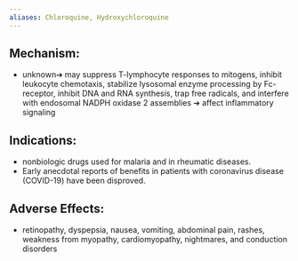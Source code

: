 ```yaml
---
aliases: Chloroquine, Hydroxychloroquine
---
```

## Mechanism: 
- unknown➔ may suppress T-lymphocyte responses to mitogens, inhibit leukocyte chemotaxis, stabilize lysosomal enzyme processing by Fc-receptor, inhibit DNA and RNA synthesis, trap free radicals, and interfere with endosomal NADPH oxidase 2 assemblies ➔ affect inflammatory signaling 
## Indications: 
- nonbiologic drugs used for malaria and in rheumatic diseases. 
- Early anecdotal reports of benefits in patients with coronavirus disease (COVID-19) have been disproved. 
## Adverse Effects: 
- retinopathy, dyspepsia, nausea, vomiting, abdominal pain, rashes, weakness from myopathy, cardiomyopathy, nightmares, and conduction disorders